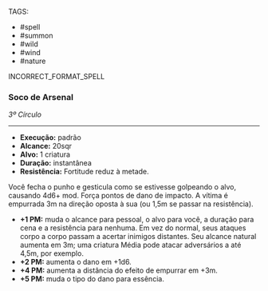 TAGS:
- #spell
- #summon
- #wild
- #wind
- #nature

INCORRECT_FORMAT_SPELL
### Soco de Arsenal
*3º Círculo*
___
- **Execução:** padrão
- **Alcance:** 20sqr
- **Alvo:** 1 criatura
- **Duração:** instantânea
- **Resistência:** Fortitude reduz à metade.


Você fecha o punho e gesticula como se estivesse golpeando o alvo, causando 4d6+ mod. Força pontos de dano de impacto. A vítima é empurrada 3m na direção oposta à sua (ou 1,5m se passar na resistência).

- **+1 PM:** muda o alcance para pessoal, o alvo para você, a duração para cena e a resistência para nenhuma. Em vez do normal, seus ataques corpo a corpo passam a acertar inimigos distantes. Seu alcance natural aumenta em 3m; uma criatura Média pode atacar adversários a até 4,5m, por exemplo.
- **+2 PM:** aumenta o dano em +1d6.
- **+4 PM:** aumenta a distância do efeito de empurrar em +3m.
- **+5 PM:** muda o tipo do dano para essência.
